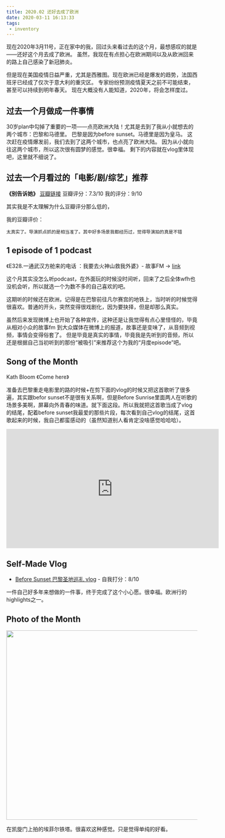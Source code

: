```yaml
---
title: 2020.02 还好去成了欧洲
date: 2020-03-11 16:13:33
tags: 
 - inventory
---
```


现在2020年3月11号，正在家中的我，回过头来看过去的这个月，最想感叹的就是——还好这个月去成了欧洲。
虽然，我现在有点担心在欧洲期间以及从欧洲回来的路上自己感染了新冠肺炎。

但是现在美国疫情日益严重，尤其是西雅图。现在欧洲已经是爆发的趋势，法国西班牙已经成了仅次于意大利的重灾区。
专家纷纷预测疫情夏天之前不可能结束，甚至可以持续到明年春天。
现在大概没有人能知道，2020年，将会怎样度过。

<!-- more -->

## 过去一个月做成一件事情

30岁plan中勾掉了重要的一项——点亮欧洲大陆！尤其是去到了我从小就想去的两个城市：巴黎和马德里。
巴黎是因为before sunset。马德里是因为皇马。
这次赶在疫情爆发前，我们去到了这两个城市，也点亮了欧洲大陆。
因为从小就向往这两个城市，所以这次很有圆梦的感觉。很幸福。
剩下的内容就在vlog里体现吧，这里就不细说了。


## 过去一个月看过的「电影/剧/综艺」推荐

**《别告诉她》** [豆瓣链接](https://movie.douban.com/subject/30390144/)
豆瓣评分：7.3/10
我的评分：9/10

其实我是不太理解为什么豆瓣评分那么低的，

我的豆瓣评价：
```
太真实了。导演抓点抓的是相当准了。其中好多场景我都经历过，觉得导演拍的真是不错
```


## 1 episode of 1 podcast
《E328.一通武汉方舱来的电话 ：我要去火神山救我外婆》- 故事FM -> [link](https://podcasts.apple.com/us/podcast/%E6%95%85%E4%BA%8B-fm/id1256399960?i=1000466271810)

这个月其实没怎么听podcast，在外面玩的时候没时间听，回来了之后全体wfh也没机会听，所以就选一个为数不多的自己喜欢的吧。

这期听的时候还在欧洲，记得是在巴黎前往凡尔赛宫的地铁上，当时听的时候觉得很喜欢。普通的开头，突然变得很戏剧化，因为要抉择，但是却那么真实。

虽然后来发现微博上也开始了各种宣传，这种还是让我觉得有点心里怪怪的，毕竟从相对小众的故事fm 到大众媒体在微博上的报道，故事还是变味了，从音频到视频，事情会变得俗套了。
但是毕竟是真实的事情，毕竟我是先听到的音频，所以还是根据自己当初听到的那份“被吸引”来推荐这个为我的“月度episode”吧。

## Song of the Month
Kath Bloom 《Come here》

准备去巴黎重走电影里的路的时候+在剪下面的vlog的时候又把这首歌听了很多遍，其实跟befor sunset不是很有关系啊，但是Before Sunrise里面两人在听歌的场景多美啊，屏幕向外青春的味道。就下面这段。所以我就把这首歌当成了vlog的结尾，配着before sunset我最爱的那些片段，每次看到自己vlog的结尾，这首歌起来的时候，我自己都蛮感动的（虽然知道别人看肯定没啥感觉哈哈哈）。

<iframe width="560" height="315" src="https://www.youtube.com/embed/nQpYHiB0k6k" frameborder="0" allow="accelerometer; autoplay; encrypted-media; gyroscope; picture-in-picture" allowfullscreen></iframe>

## Self-Made Vlog
* [Before Sunset 巴黎圣地巡礼 vlog](/2020/03/09/爱在vlog/) - 自我打分：8/10

一件自己好多年来想做的一件事，终于完成了这个小心愿。很幸福。欧洲行的highlights之一。

## Photo of the Month
<img src="https://personal-bucket-prod.s3-us-west-2.amazonaws.com/photos/monthly+photo/2020-02.JPG" width = "750" height = "500"/>

在凯旋门上拍的埃菲尔铁塔。很喜欢这种感觉。只是觉得单纯的好看。

